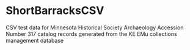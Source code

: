 # ShortBarracksCSV
CSV test data for Minnesota Historical Society Archaeology Accession Number 317 catalog records generated from the KE EMu collections management database
